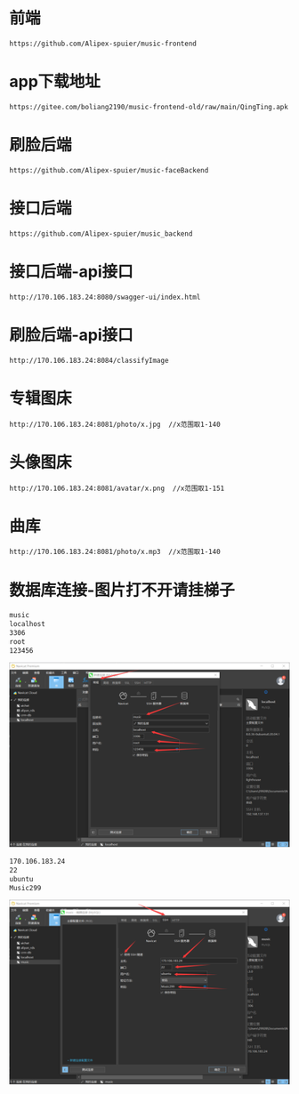 # 前端
```
https://github.com/Alipex-spuier/music-frontend
```

# app下载地址
```
https://gitee.com/boliang2190/music-frontend-old/raw/main/QingTing.apk
```

# 刷脸后端
```
https://github.com/Alipex-spuier/music-faceBackend
```

# 接口后端
```
https://github.com/Alipex-spuier/music_backend
```

# 接口后端-api接口
```
http://170.106.183.24:8080/swagger-ui/index.html
```

# 刷脸后端-api接口
```
http://170.106.183.24:8084/classifyImage
```

# 专辑图床
```
http://170.106.183.24:8081/photo/x.jpg  //x范围取1-140
```

# 头像图床
```
http://170.106.183.24:8081/avatar/x.png  //x范围取1-151
```

# 曲库
```
http://170.106.183.24:8081/photo/x.mp3  //x范围取1-140
```

# 数据库连接-图片打不开请挂梯子
```
music
localhost
3306
root
123456
```
![avatar](https://github.com/Alipex-spuier/project-photos/blob/main/QingFeng/1.png?raw=true)
```
170.106.183.24
22
ubuntu
Music299
```
![avatar](https://github.com/Alipex-spuier/project-photos/blob/main/QingFeng/2.png?raw=true)
